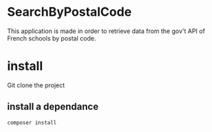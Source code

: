 # SearchByPostalCode

This application is made in order to retrieve data from the gov't API of French schools by postal code.


# install

Git clone the project

## install a dependance 

`composer install`

